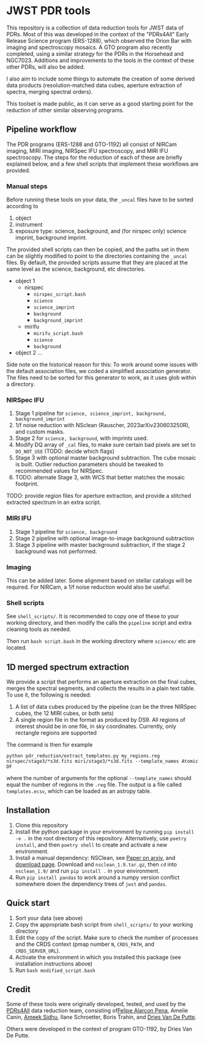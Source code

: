 # JWST PDR tools

This repository is a collection of data reduction tools for JWST data of PDRs.
Most of this was developed in the context of the "PDRs4All" Early Release
Science program (ERS-1288), which observed the Orion Bar with imaging and
spectroscopy mosaics. A GTO program also recently completed, using a similar
strategy for the PDRs in the Horsehead and NGC7023. Additions and improvements
to the tools in the context of these other PDRs, will also be added.

I also aim to include some things to automate the creation of some derived data
products (resolution-matched data cubes, aperture extraction of spectra, merging
spectral orders).

This toolset is made public, as it can serve as a good starting point for the
reduction of other similar observing programs.

## Pipeline workflow

The PDR programs (ERS-1288 and GTO-1192) all consist of NIRCam imaging, MIRI
imaging, NIRSpec IFU spectroscopy, and MIRI IFU spectroscopy. The steps for the
reduction of each of these are briefly explained below, and a few shell scripts that
implement these workflows are provided.

### Manual steps

Before running these tools on your data, the `_uncal` files have to be sorted according  to
1. object
2. instrument
3. exposure type: science, background, and (for nirspec only) science imprint,
   background imprint.

The provided shell scripts can then be copied, and the paths set in them can be
slightly modified to point to the directories containing the `_uncal` files. By
default, the provided scripts assume that they are placed at the same level as
the science, background, etc directories.

- object 1
  + nirspec
    - `nirspec_script.bash`
    - `science`
    - `science_imprint`
    - `background`
    - `background_imprint`
  + mirifu
    - `mirifu_script.bash`
    - `science`
    - `background`
- object 2
  ...

Side note on the historical reason for this: To work around some issues with the
default association files, we coded a simplified association generator. The
files need to be sorted for this generator to work, as it uses glob within a
directory.

### NIRSpec IFU

1. Stage 1 pipeline for `science, science_imprint, background,
   background_imprint`
2. 1/f noise reduction with NSclean (Rauscher, 2023arXiv230603250R), and custom
   masks.
3. Stage 2 for `science, background`, with imprints used.
4. Modify DQ array of `_cal` files, to make sure certain bad pixels are set to
   `DO_NOT_USE` (TODO: decide which flags)
5. Stage 3 with optional master background subtraction. The cube mosaic is
   built. Outlier reduction parameters should be tweaked to recommended values
   for NIRSpec.
6. TODO: alternate Stage 3, with WCS that better matches the mosaic footprint.

TODO: provide region files for aperture extraction, and provide a stitched
extracted spectrum in an extra script.

### MIRI IFU

1. Stage 1 pipeline for `science, background`
2. Stage 2 pipeline with optional image-to-image background subtraction
3. Stage 3 pipeline with master background subtraction, if the stage 2
   background was not performed.

### Imaging

This can be added later. Some alignment based on stellar catalogs will be
required. For NIRCam, a 1/f noise reduction would also be useful.

### Shell scripts

See `shell_scripts/`. It is recommended to copy one of these to your working
directory, and then modify the calls the `pipeline` script and extra cleaning
tools as needed.

Then run `bash script.bash` in the working directory where `science/` etc are
located.

## 1D merged spectrum extraction

We provide a script that performs an aperture extraction on the final cubes,
merges the spectral segments, and collects the results in a plain text table. To
use it, the following is needed:
1. A list of data cubes produced by the pipeline (can be the three NIRSpec cubes, the 12 MIRI cubes, or both sets)
2. A single region file in the format as produced by DS9. All regions of
   interest should be in one file, in sky coordinates. Currently, only rectangle
   regions are supported

The command is then for example

```
python pdr_reduction/extract_templates.py my_regions.reg nirspec/stage3/*s3d.fits miri/stage3/*s3d.fits --template_names Atomic DF
```

where the number of arguments for the optional `--template_names` should equal
the number of regions in the `.reg` file. The output is a file called
`templates.ecsv`, which can be loaded as an astropy table.

## Installation

1. Clone this repository
2. Install the python package in your environment by running `pip install -e .`
   in the root directory of this repository. Alternatively, use `poetry
   install`, and then `poetry shell` to create and activate a new environment.
3. Install a manual dependency: NSClean, see [Paper on
   arxiv](https://arxiv.org/abs/2306.03250), and [download
   page](https://webb.nasa.gov/content/forScientists/publications.html).
   Download and `nsclean_1.9.tar.gz`, then `cd` into `nsclean_1.9/` and run `pip
   install .` in your environment.
4. Run `pip install pandas` to work around a numpy version conflict somewhere
   down the dependency trees of `jwst` and `pandas`.

## Quick start

1. Sort your data (see above)
2. Copy the appropriate bash script from `shell_scripts/` to your working
   directory
3. Edit the copy of the script. Make sure to check the number of processes and
   the CRDS context (pmap number `N`, `CRDS_PATH`, and `CRDS_SERVER_URL`).
4. Activate the environment in which you installed this package (see
   installation instructions above)
5. Run `bash modified_script.bash`

## Credit

Some of these tools were originally developed, tested, and used by the
[PDRs4All](https://pdrs4all.org) data reduction team, consisting of[Felipe
Alarcon Pena](https://github.com/Falarconp), Amelie Canin, [Ameek
Sidhu](https://github.com/Ameek-Sidhu), Ilane Schroetter, Boris Trahin, and
[Dries Van De Putte](https://github.com/drvdputt/).

Others were developed in the context of program GTO-1192, by Dries Van De Putte.
